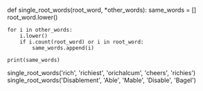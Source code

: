 def single_root_words(root_word, *other_words):
    same_words = []
    root_word.lower()

    for i in other_words:
        i.lower()
        if i.count(root_word) or i in root_word:
            same_words.append(i)

    print(same_words)


single_root_words('rich', 'richiest', 'orichalcum', 'cheers', 'richies')
single_root_words('Disablement', 'Able', 'Mable', 'Disable', 'Bagel')
